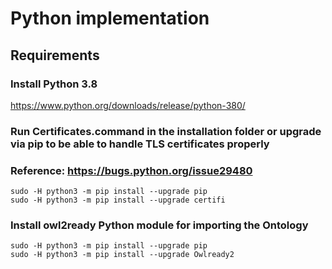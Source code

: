 # Python implementation

## Requirements
### Install Python 3.8
https://www.python.org/downloads/release/python-380/
### Run Certificates.command in the installation folder or upgrade via pip to be able to handle TLS certificates properly
### Reference: https://bugs.python.org/issue29480
```
sudo -H python3 -m pip install --upgrade pip
sudo -H python3 -m pip install --upgrade certifi
```

### Install owl2ready Python module for importing the Ontology
```
sudo -H python3 -m pip install --upgrade pip
sudo -H python3 -m pip install --upgrade Owlready2
```
